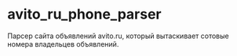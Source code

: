 avito_ru_phone_parser
===========

Парсер сайта объявлений avito.ru, который вытаскивает сотовые номера владельцев объявлений.